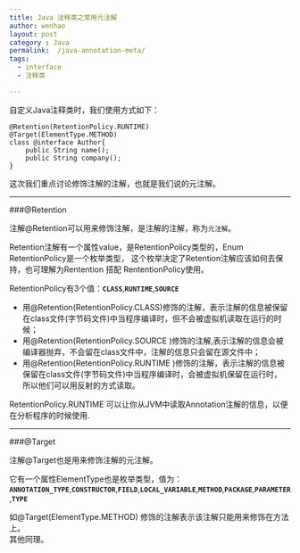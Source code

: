 ```yaml
---
title: Java 注释类之常用元注解
author: wenhao
layout: post
category : Java
permalink:  /java-annotation-meta/
tags: 
  - interface
  - 注释类

---
```




自定义Java注释类时，我们使用方式如下：

	@Retention(RetentionPolicy.RUNTIME)
	@Target(ElementType.METHOD)
	class @interface Author{
		public String name();
		public String company();
	}


这次我们重点讨论修饰注解的注解，也就是我们说的元注解。

<!--more-->

---
###@Retention

注解@Retention可以用来修饰注解，是注解的注解，称为`元注解`。

Retention注解有一个属性value，是RetentionPolicy类型的，Enum RetentionPolicy是一个枚举类型，
这个枚举决定了Retention注解应该如何去保持，也可理解为Rentention 搭配 RententionPolicy使用。

RetentionPolicy有3个值：**`CLASS`**,**`RUNTIME`**,**`SOURCE`**

- 用@Retention(RetentionPolicy.CLASS)修饰的注解，表示注解的信息被保留在class文件(字节码文件)中当程序编译时，但不会被虚拟机读取在运行的时候；
- 用@Retention(RetentionPolicy.SOURCE )修饰的注解,表示注解的信息会被编译器抛弃，不会留在class文件中，注解的信息只会留在源文件中；
- 用@Retention(RetentionPolicy.RUNTIME )修饰的注解，表示注解的信息被保留在class文件(字节码文件)中当程序编译时，会被虚拟机保留在运行时，
所以他们可以用反射的方式读取。

RetentionPolicy.RUNTIME 可以让你从JVM中读取Annotation注解的信息，以便在分析程序的时候使用.

---
###@Target


注解@Target也是用来修饰注解的元注解。

它有一个属性ElementType也是枚举类型，值为：**`ANNOTATION_TYPE`**,**`CONSTRUCTOR`**,**`FIELD`**,**`LOCAL_VARIABLE`**,**`METHOD`**,**`PACKAGE`**,**`PARAMETER`**,**`TYPE`**

如@Target(ElementType.METHOD) 修饰的注解表示该注解只能用来修饰在方法上。  
其他同理。
